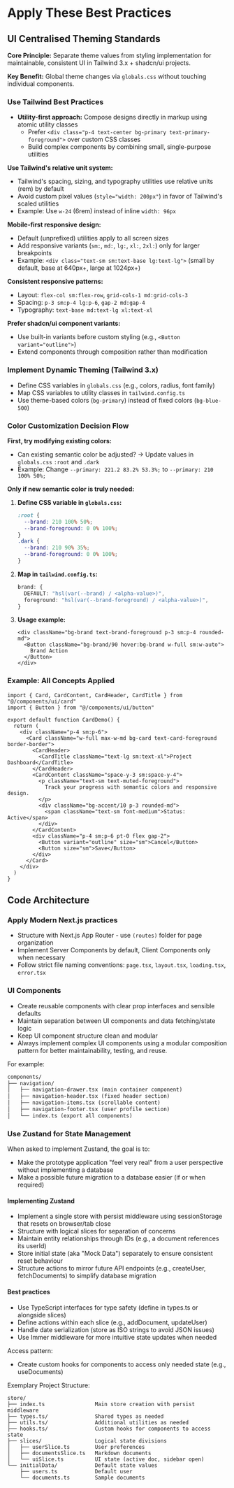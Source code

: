 # Apply These Best Practices

## UI Centralised Theming Standards

**Core Principle:** Separate theme values from styling implementation for maintainable, consistent UI in Tailwind 3.x + shadcn/ui projects.

**Key Benefit:** Global theme changes via `globals.css` without touching individual components.

### Use Tailwind Best Practices

- **Utility-first approach:** Compose designs directly in markup using atomic utility classes
  - Prefer `<div class="p-4 text-center bg-primary text-primary-foreground">` over custom CSS classes
  - Build complex components by combining small, single-purpose utilities

**Use Tailwind's relative unit system:**
- Tailwind's spacing, sizing, and typography utilities use relative units (rem) by default
- Avoid custom pixel values (`style="width: 200px"`) in favor of Tailwind's scaled utilities
- Example: Use `w-24` (6rem) instead of inline `width: 96px`

**Mobile-first responsive design:** 
- Default (unprefixed) utilities apply to all screen sizes
- Add responsive variants (`sm:`, `md:`, `lg:`, `xl:`, `2xl:`) only for larger breakpoints
- Example: `<div class="text-sm sm:text-base lg:text-lg">` (small by default, base at 640px+, large at 1024px+)

**Consistent responsive patterns:**
- Layout: `flex-col sm:flex-row`, `grid-cols-1 md:grid-cols-3`
- Spacing: `p-3 sm:p-4 lg:p-6`, `gap-2 md:gap-4`
- Typography: `text-base md:text-lg xl:text-xl`

**Prefer shadcn/ui component variants:**
- Use built-in variants before custom styling (e.g., `<Button variant="outline">`)
- Extend components through composition rather than modification

### Implement Dynamic Theming (Tailwind 3.x)

- Define CSS variables in `globals.css` (e.g., colors, radius, font family)
- Map CSS variables to utility classes in `tailwind.config.ts`
- Use theme-based colors (`bg-primary`) instead of fixed colors (`bg-blue-500`)

### Color Customization Decision Flow

**First, try modifying existing colors:**
- Can existing semantic color be adjusted? → Update values in `globals.css` `:root` and `.dark`
- Example: Change `--primary: 221.2 83.2% 53.3%;` to `--primary: 210 100% 50%;`

**Only if new semantic color is truly needed:**

1. **Define CSS variable in `globals.css`:**

   ```css
   :root { 
     --brand: 210 100% 50%; 
     --brand-foreground: 0 0% 100%;
   }
   .dark { 
     --brand: 210 90% 35%; 
     --brand-foreground: 0 0% 100%;
   }
   ```

2. **Map in `tailwind.config.ts`:**
   
   ```typescript
   brand: {
     DEFAULT: "hsl(var(--brand) / <alpha-value>)",
     foreground: "hsl(var(--brand-foreground) / <alpha-value>)",
   }
   ```

3. **Usage example:**

   ```tsx
   <div className="bg-brand text-brand-foreground p-3 sm:p-4 rounded-md">
     <Button className="bg-brand/90 hover:bg-brand w-full sm:w-auto">
       Brand Action
     </Button>
   </div>
   ```

### Example: All Concepts Applied

```tsx
import { Card, CardContent, CardHeader, CardTitle } from "@/components/ui/card"
import { Button } from "@/components/ui/button"

export default function CardDemo() {
  return (
    <div className="p-4 sm:p-6">
      <Card className="w-full max-w-md bg-card text-card-foreground border-border">
        <CardHeader>
          <CardTitle className="text-lg sm:text-xl">Project Dashboard</CardTitle>
        </CardHeader>
        <CardContent className="space-y-3 sm:space-y-4">
          <p className="text-sm text-muted-foreground">
            Track your progress with semantic colors and responsive design.
          </p>
          <div className="bg-accent/10 p-3 rounded-md">
            <span className="text-sm font-medium">Status: Active</span>
          </div>
        </CardContent>
        <div className="p-4 sm:p-6 pt-0 flex gap-2">
          <Button variant="outline" size="sm">Cancel</Button>
          <Button size="sm">Save</Button>
        </div>
      </Card>
    </div>
  )
}
```

## Code Architecture

### Apply Modern Next.js practices
- Structure with Next.js App Router - use `(routes)` folder for page organization
- Implement Server Components by default, Client Components only when necessary
- Follow strict file naming conventions: `page.tsx`, `layout.tsx`, `loading.tsx`, `error.tsx`

### UI Components
- Create reusable components with clear prop interfaces and sensible defaults
- Maintain separation between UI components and data fetching/state logic
- Keep UI component structure clean and modular
- Always implement complex UI components using a modular composition pattern for better maintainability, testing, and reuse. 

For example:

```txt
components/
├── navigation/
│   ├── navigation-drawer.tsx (main container component)
│   ├── navigation-header.tsx (fixed header section)
│   ├── navigation-items.tsx (scrollable content)
│   ├── navigation-footer.tsx (user profile section)
│   └── index.ts (export all components)
```

### Use Zustand for State Management
When asked to implement Zustand, the goal is to:
- Make the prototype application "feel very real" from a user perspective without implementing a database
- Make a possible future migration to a database easier (if or when required)

#### Implementing Zustand
- Implement a single store with persist middleware using sessionStorage that resets on browser/tab close
- Structure with logical slices for separation of concerns
- Maintain entity relationships through IDs (e.g., a document references its userId)
- Store initial state (aka "Mock Data") separately to ensure consistent reset behaviour
- Structure actions to mirror future API endpoints (e.g., createUser, fetchDocuments) to simplify database migration

#### Best practices
- Use TypeScript interfaces for type safety (define in types.ts or alongside slices)
- Define actions within each slice (e.g., addDocument, updateUser)
- Handle date serialization (store as ISO strings to avoid JSON issues)
- Use Immer middleware for more intuitive state updates when needed

Access pattern:
- Create custom hooks for components to access only needed state (e.g., useDocuments)

Exemplary Project Structure:

```
store/
├── index.ts                Main store creation with persist middleware
├── types.ts/               Shared types as needed
├── utils.ts/               Additional utilities as needed
├── hooks.ts/               Custom hooks for components to access state
├── slices/                 Logical state divisions
│   ├── userSlice.ts        User preferences
│   ├── documentsSlice.ts   Markdown documents
│   └── uiSlice.ts          UI state (active doc, sidebar open)
└── initialData/            Default state values
    ├── users.ts            Default user
    └── documents.ts        Sample documents
```
